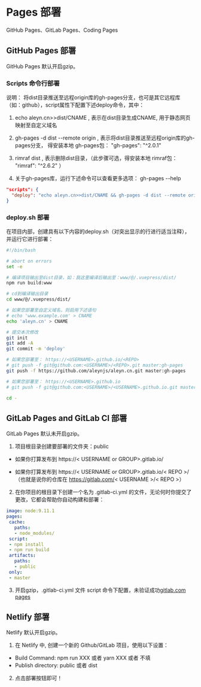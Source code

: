 
# Pages 部署

GitHub Pages、GitLab Pages、Coding Pages


## GitHub Pages 部署

GitHub Pages 默认开启gzip。

### Scripts 命令行部署

说明： 将dist目录推送至远程origin库的gh-pages分支，也可是其它远程库（如：github），script属性下配置下述deploy命令，其中：

1. echo aleyn.cn>>dist/CNAME , 表示在dist目录生成CNAME, 用于静态网页映射至自定义域名

2. gh-pages -d dist --remote origin , 表示将dist目录推送至远程origin库的gh-pages分支， 得安装本地 gh-pages包： "gh-pages": "^2.0.1" 

3. rimraf dist , 表示删除dist目录，（此步骤可选，得安装本地 rimraf包： "rimraf": "^2.6.2" ）

4. 关于gh-pages库，运行下述命令可以查看更多选项： gh-pages --help 

``` json
"scripts": {
  "deploy": "echo aleyn.cn>>dist/CNAME && gh-pages -d dist --remote origin && rimraf dist"
}
```

### deploy.sh 部署

在项目内部，创建具有以下内容的deploy.sh（对突出显示的行进行适当注释），并运行它进行部署：

``` bash
#!/bin/bash

# abort on errors
set -e

# 编译项目输出至dist目录，如：我这里编译后输出至：www/@/.vuepress/dist/
npm run build:www

# cd到编译输出目录
cd www/@/.vuepress/dist/

# 如果您部署至自定义域名，则启用下述语句
# echo 'www.example.com' > CNAME
echo 'aleyn.cn' > CNAME

# 提交本次修改
git init
git add -A
git commit -m 'deploy'

# 如果您部署至： https://<USERNAME>.github.io/<REPO>
# git push -f git@github.com:<USERNAME>/<REPO>.git master:gh-pages
git push -f https://github.com/aleynjs/aleyn.cn.git master:gh-pages

# 如果您部署至： https://<USERNAME>.github.io
# git push -f git@github.com:<USERNAME>/<USERNAME>.github.io.git master

cd -
```

## GitLab Pages and GitLab CI 部署

GitLab Pages 默认未开启gzip。

1. 项目根目录创建要部署的文件夹：public

- 如果你打算发布到 https://< USERNAME or GROUP>.gitlab.io/

- 如果你打算发布到 https://< USERNAME or GROUP>.gitlab.io/< REPO >/（也就是说你的仓库在 https://gitlab.com/< USERNAME >/< REPO >）

2. 在你项目的根目录下创建一个名为 .gitlab-ci.yml 的文件，无论何时你提交了更改，它都会帮助你自动构建和部署：

``` yaml
image: node:9.11.1
pages:
 cache:
   paths:
   - node_modules/
 script:
 - npm install
 - npm run build
 artifacts:
   paths:
   - public
 only:
 - master
```
3. 开启gzip，.gitlab-ci.yml 文件 script 命令下配置，未验证成功[gitlab.com pages](https://gitlab.com/gitlab-org/gitlab-pages/issues/12)


## Netlify 部署

Netlify 默认开启gzip。

1. 在 Netlify 中, 创建一个新的 Github/GitLab 项目，使用以下设置：

- Build Command: npm run XXX 或者 yarn XXX 或者 不填
- Publish directory: public 或者 dist

2. 点击部署按钮即可！